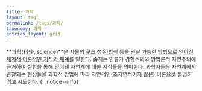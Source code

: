 ```yaml
---
title: 과학
layout: tag
permalink: /tags/과학/
taxonomy: 과학
entries_layout: grid
---
```


**과학(科學, science)**은 사물의 [구조·성질·법칙 등을 관찰 가능한 방법으로 얻어진 체계적·이론적인 지식의 체계](#)를 말한다. 좁게는 인류가 경험주의와 방법론적 자연주의에 근거하여 실험을 통해 얻어낸 자연계에 대한 지식들을 의미한다. 과학자들은 자연계에서 관찰되는 현상들을 과학적 방법에 따라 자연적인(초자연적이지 않은) 이론으로 설명하려고 시도한다.
{: .notice--info}

